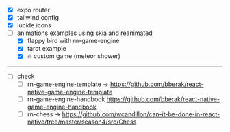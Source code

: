- [x] expo router
- [x] tailwind config
- [x] lucide icons
- [ ] animations examples using skia and reanimated
  - [x] flappy bird with rn-game-engine
  - [x] tarot example
  - [x] 🔥 custom game (meteor shower)

---

- [ ] check
  - [ ] rn-game-engine-template -> https://github.com/bberak/react-native-game-engine-template
  - [ ] rn-game-engine-handbook https://github.com/bberak/react-native-game-engine-handbook
  - [ ] rn-chess -> https://github.com/wcandillon/can-it-be-done-in-react-native/tree/master/season4/src/Chess
